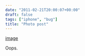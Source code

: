 ```yaml
---
date: "2011-02-21T20:00:07+00:00"
draft: false
tags: ["iphone", "bug"]
title: "Photo post"
---
```

[image](/img/2011-02-21-photo-post/242dec3d65d32f176d287ec40fdf864c95620a537bfd14ec34631edcd455d0df.png)



Oops.
